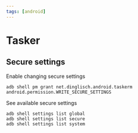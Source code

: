 ```yaml
---
tags: [android]
---
```


# Tasker

## Secure settings

Enable changing secure settings

```
adb shell pm grant net.dinglisch.android.taskerm android.permission.WRITE_SECURE_SETTINGS
```

See available secure settings
```
adb shell settings list global
adb shell settings list secure
adb shell settings list system
```